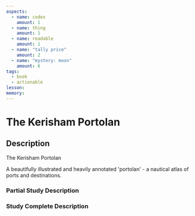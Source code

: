 ```yaml
---
aspects: 
  - name: codex
    amount: 1
  - name: thing
    amount: 1
  - name: readable
    amount: 1
  - name: "tally price"
    amount: 2
  - name: "mystery: moon"
    amount: 6
tags:
  - book
  - actionable
lesson: 
memory: 
---
```


# The Kerisham Portolan

## Description
The Kerisham Portolan

A beautifully illustrated and heavily annotated 'portolan' - a nautical atlas of ports and destinations.
### Partial Study Description

### Study Complete Description
